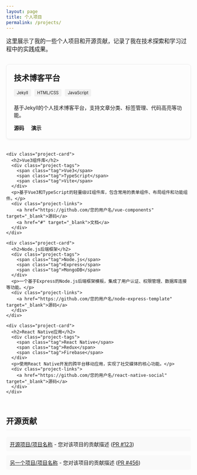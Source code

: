 ```yaml
---
layout: page
title: 个人项目
permalink: /projects/
---
```


<div class="projects-page">
  <p class="intro">
    这里展示了我的一些个人项目和开源贡献，记录了我在技术探索和学习过程中的实践成果。
  </p>

  <div class="project-grid">
    <div class="project-card">
      <h2>技术博客平台</h2>
      <div class="project-tags">
        <span class="tag">Jekyll</span>
        <span class="tag">HTML/CSS</span>
        <span class="tag">JavaScript</span>
      </div>
      <p>基于Jekyll的个人技术博客平台，支持文章分类、标签管理、代码高亮等功能。</p>
      <div class="project-links">
        <a href="https://github.com/您的用户名/blog" target="_blank">源码</a>
        <a href="https://您的用户名.github.io" target="_blank">演示</a>
      </div>
    </div>

    <div class="project-card">
      <h2>Vue3组件库</h2>
      <div class="project-tags">
        <span class="tag">Vue3</span>
        <span class="tag">TypeScript</span>
        <span class="tag">Vite</span>
      </div>
      <p>基于Vue3和TypeScript的轻量级UI组件库，包含常用的表单组件、布局组件和功能组件。</p>
      <div class="project-links">
        <a href="https://github.com/您的用户名/vue-components" target="_blank">源码</a>
        <a href="#" target="_blank">文档</a>
      </div>
    </div>

    <div class="project-card">
      <h2>Node.js后端框架</h2>
      <div class="project-tags">
        <span class="tag">Node.js</span>
        <span class="tag">Express</span>
        <span class="tag">MongoDB</span>
      </div>
      <p>一个基于Express的Node.js后端框架模板，集成了用户认证、权限管理、数据库连接等功能。</p>
      <div class="project-links">
        <a href="https://github.com/您的用户名/node-express-template" target="_blank">源码</a>
      </div>
    </div>

    <div class="project-card">
      <h2>React Native应用</h2>
      <div class="project-tags">
        <span class="tag">React Native</span>
        <span class="tag">Redux</span>
        <span class="tag">Firebase</span>
      </div>
      <p>使用React Native开发的跨平台移动应用，实现了社交媒体的核心功能。</p>
      <div class="project-links">
        <a href="https://github.com/您的用户名/react-native-social" target="_blank">源码</a>
      </div>
    </div>
  </div>

  <h2 class="section-title">开源贡献</h2>
  <ul class="contribution-list">
    <li>
      <a href="https://github.com/开源项目/项目名称" target="_blank">开源项目/项目名称</a> - 
      您对该项目的贡献描述
      (<a href="https://github.com/开源项目/项目名称/pull/123" target="_blank">PR #123</a>)
    </li>
    <li>
      <a href="https://github.com/另一个项目/项目名称" target="_blank">另一个项目/项目名称</a> - 
      您对该项目的贡献描述
      (<a href="https://github.com/另一个项目/项目名称/pull/456" target="_blank">PR #456</a>)
    </li>
  </ul>
</div>

<style>
  .projects-page .intro {
    font-size: 1.1em;
    margin-bottom: 2em;
  }
  
  .project-grid {
    display: grid;
    grid-template-columns: repeat(auto-fill, minmax(300px, 1fr));
    gap: 20px;
    margin-bottom: 2em;
  }
  
  .project-card {
    border: 1px solid #eee;
    border-radius: 8px;
    padding: 20px;
    box-shadow: 0 2px 5px rgba(0,0,0,0.05);
  }
  
  .project-card h2 {
    margin-top: 0;
    font-size: 1.5em;
  }
  
  .project-tags {
    margin-bottom: 15px;
  }
  
  .tag {
    display: inline-block;
    background-color: #f1f1f1;
    padding: 3px 8px;
    border-radius: 3px;
    font-size: 0.8em;
    margin-right: 5px;
    margin-bottom: 5px;
  }
  
  .project-links {
    margin-top: 15px;
  }
  
  .project-links a {
    display: inline-block;
    margin-right: 15px;
    text-decoration: none;
    font-weight: bold;
  }
  
  .section-title {
    margin-top: 2em;
    padding-bottom: 0.5em;
    border-bottom: 1px solid #eee;
  }
  
  .contribution-list {
    list-style-type: none;
    padding-left: 0;
  }
  
  .contribution-list li {
    margin-bottom: 10px;
    padding: 10px;
    border-radius: 5px;
    background-color: #f9f9f9;
  }
  
  @media (max-width: 768px) {
    .project-grid {
      grid-template-columns: 1fr;
    }
  }
</style> 